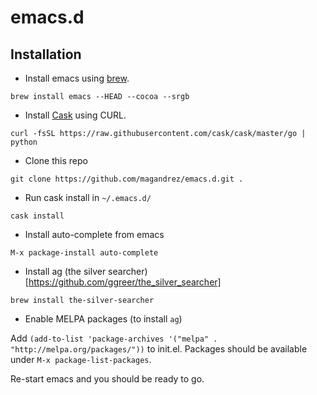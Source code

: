 # emacs.d

## Installation

* Install emacs using [brew](http://brew.sh/).

`brew install emacs --HEAD --cocoa --srgb`

* Install [Cask](http://cask.readthedocs.io/) using CURL.

`curl -fsSL https://raw.githubusercontent.com/cask/cask/master/go | python
`

* Clone this repo

`git clone https://github.com/magandrez/emacs.d.git .`

* Run cask install in `~/.emacs.d/`

`cask install`

* Install auto-complete from emacs

`M-x package-install auto-complete`

* Install ag (the silver searcher)[https://github.com/ggreer/the_silver_searcher]

`brew install the-silver-searcher`

* Enable MELPA packages (to install `ag`)

Add `(add-to-list 'package-archives '("melpa" . "http://melpa.org/packages/"))` to init.el. Packages should be available under `M-x package-list-packages`.

Re-start emacs and you should be ready to go.

